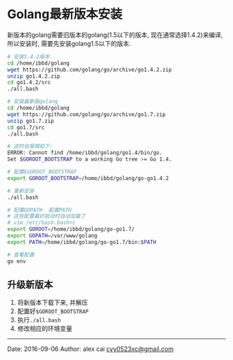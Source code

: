 # Golang最新版本安装

新版本的golang需要旧版本的golang(1.5以下的版本, 现在通常选择1.4.2)来编译, 所以安装时, 需要先安装golang1.5以下的版本.

```sh
# 安装1.4.2版本
cd /home/ibbd/golang
wget https://github.com/golang/go/archive/go1.4.2.zip
unzip go1.4.2.zip
cd go1.4.2/src
./all.bash

# 安装最新版golang
cd /home/ibbd/golang
wget https://github.com/golang/go/archive/go1.7.zip
unzip go1.7.zip
cd go1.7/src
./all.bash

# 这时会报错如下:
ERROR: Cannot find /home/ibbd/golang/go1.4/bin/go.
Set $GOROOT_BOOTSTRAP to a working Go tree >= Go 1.4.

# 配置$GOROOT_BOOTSTRAP
export GOROOT_BOOTSTRAP=/home/ibbd/golang/go-go1.4.2

# 重新安装
./all.bash

# 配置GOPATH  配置PATH
# 这些配置最好启动时自动加载了
# vim /etc/bash.bashrc
export GOROOT=/home/ibbd/golang/go-go1.7/
export GOPATH=/var/www/golang
export PATH=/home/ibbd/golang/go-go1.7/bin:$PATH

# 查看配置
go env
```

## 升级新版本

1. 将新版本下载下来, 并解压
2. 配置好`$GOROOT_BOOTSTRAP`
3. 执行`./all.bash`
4. 修改相应的环境变量




---------

Date: 2016-09-06  Author: alex cai <cyy0523xc@gmail.com>
